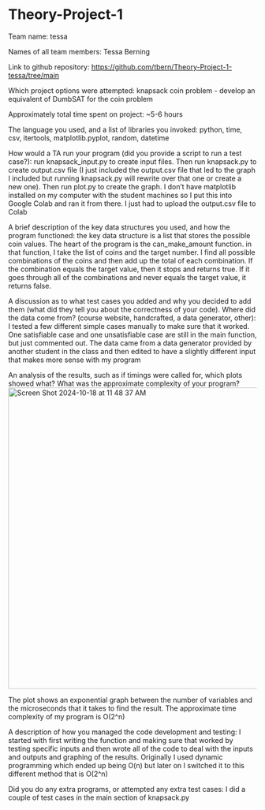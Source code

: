 # Theory-Project-1
Team name: tessa

Names of all team members: Tessa Berning

Link to github repository: https://github.com/tbern/Theory-Project-1-tessa/tree/main

Which project options were attempted: knapsack coin problem - develop an equivalent of DumbSAT for the coin problem

Approximately total time spent on project: ~5-6 hours

The language you used, and a list of libraries you invoked: python, time, csv, itertools,     matplotlib.pyplot, random, datetime

How would a TA run your program (did you provide a script to run a test case?): run knapsack_input.py to create input files. Then run knapsack.py to create output.csv file (I just included the output.csv file that led to the graph I included but running knapsack.py will rewrite over that one or create a new one). Then run plot.py to create the graph. I don’t have matplotlib installed on my computer with the student machines so I put this into Google Colab and ran it from there. I just had to upload the output.csv file to Colab

A brief description of the key data structures you used, and how the program functioned: the key data structure is a list that stores the possible coin values. The heart of the program is the can_make_amount function. in that function, I take the list of coins and the target number. I find all possible combinations of the coins and then add up the total of each combination. If the combination equals the target value, then it stops and returns true. If it goes through all of the combinations and never equals the target value, it returns false.

A discussion as to what test cases you added and why you decided to add them (what did they tell you about the correctness of your code). Where did the data come from? (course website, handcrafted, a data generator, other): I tested a few different simple cases manually to make sure that it worked. One satisfiable case and one unsatisfiable case are still in the main function, but just commented out. The data came from a data generator provided by another student in the class and then edited to have a slightly different input that makes more sense with my program

An analysis of the results, such as if timings were called for, which plots showed what? What was the approximate complexity of your program? 
<img width="611" alt="Screen Shot 2024-10-18 at 11 48 37 AM" src="https://github.com/user-attachments/assets/8f05aea4-34e6-4dbf-b691-adb7a120dbab">

The plot shows an exponential graph between the number of variables and the microseconds that it takes to find the result. The approximate time complexity of my program is O(2^n)

A description of how you managed the code development and testing: 
I started with first writing the function and making sure that worked by testing specific inputs and then wrote all of the code to deal with the inputs and outputs and graphing of the results. Originally I used dynamic programming which ended up being O(n) but later on I switched it to this different method that is O(2^n)

Did you do any extra programs, or attempted any extra test cases: I did a couple of test cases in the main section of knapsack.py
